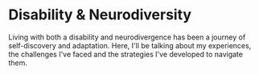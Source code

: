 # Disability & Neurodiversity

Living with both a disability and neurodivergence has been a journey of self-discovery and adaptation. 
Here, I'll be talking about my experiences, the challenges I've faced and the strategies I've developed to navigate them.